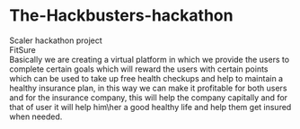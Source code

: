 # The-Hackbusters-hackathon
Scaler hackathon project
<BR>FitSure
<BR> Basically we are creating a virtual platform in which we provide the users to complete  certain goals which will reward the users with certain points which can be used to take up free health checkups and help to maintain a healthy insurance plan, in this way we can make it profitable for both users and for the insurance company, this will help the company capitally and for that of user it will help him\her a good healthy life and help them get insured when needed.
